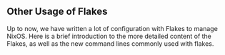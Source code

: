 ## Other Usage of Flakes

Up to now, we have written a lot of configuration with Flakes to manage NixOS. Here is a brief introduction to the more detailed content of the Flakes, as well as the new command lines commonly used with flakes.
